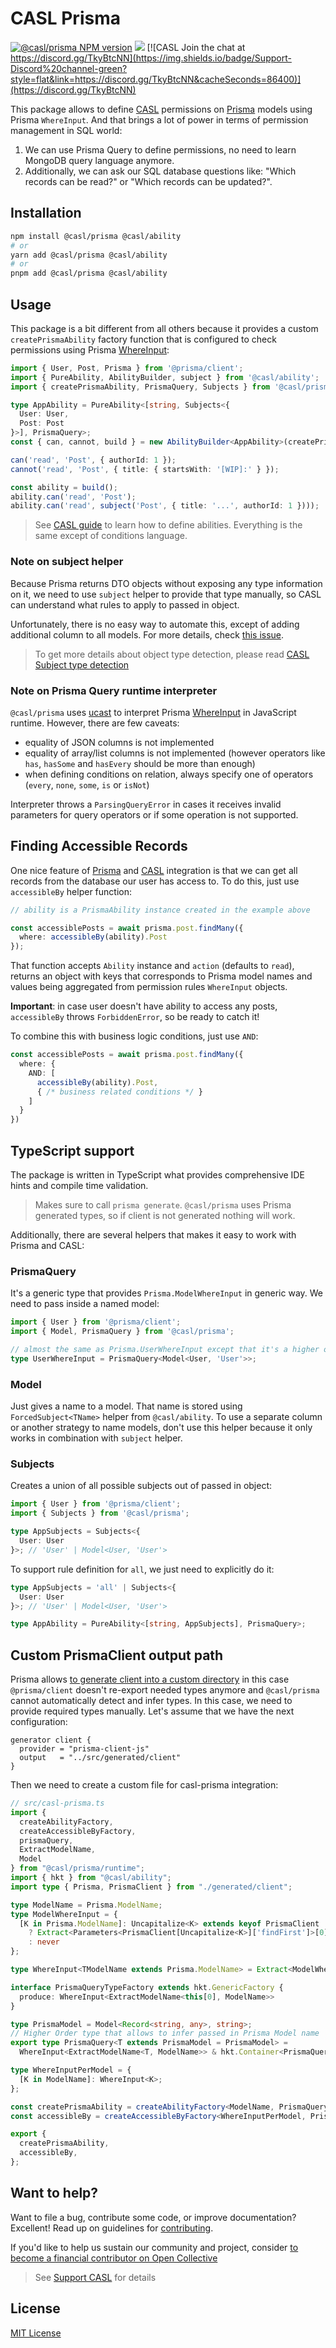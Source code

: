 # CASL Prisma

[![@casl/prisma NPM version](https://badge.fury.io/js/%40casl%2Fprisma.svg)](https://badge.fury.io/js/%40casl%2Fprisma)
[![](https://img.shields.io/npm/dm/%40casl%2Fprisma.svg)](https://www.npmjs.com/package/%40casl%2Fprisma)
[![CASL Join the chat at https://discord.gg/TkyBtcNN](https://img.shields.io/badge/Support-Discord%20channel-green?style=flat&link=https://discord.gg/TkyBtcNN&cacheSeconds=86400)](https://discord.gg/TkyBtcNN)

This package allows to define [CASL] permissions on [Prisma] models using Prisma `WhereInput`. And that brings a lot of power in terms of permission management in SQL world:

1. We can use Prisma Query to define permissions, no need to learn MongoDB query language anymore.
2. Additionally, we can ask our SQL database questions like: "Which records can be read?" or "Which records can be updated?".

## Installation

```sh
npm install @casl/prisma @casl/ability
# or
yarn add @casl/prisma @casl/ability
# or
pnpm add @casl/prisma @casl/ability
```

## Usage

This package is a bit different from all others because it provides a custom `createPrismaAbility` factory function that is configured to check permissions using Prisma [WhereInput](https://www.prisma.io/docs/reference/api-reference/prisma-client-reference#where):

```ts
import { User, Post, Prisma } from '@prisma/client';
import { PureAbility, AbilityBuilder, subject } from '@casl/ability';
import { createPrismaAbility, PrismaQuery, Subjects } from '@casl/prisma';

type AppAbility = PureAbility<[string, Subjects<{
  User: User,
  Post: Post
}>], PrismaQuery>;
const { can, cannot, build } = new AbilityBuilder<AppAbility>(createPrismaAbility);

can('read', 'Post', { authorId: 1 });
cannot('read', 'Post', { title: { startsWith: '[WIP]:' } });

const ability = build();
ability.can('read', 'Post');
ability.can('read', subject('Post', { title: '...', authorId: 1 })));
```

> See [CASL guide](https://casl.js.org/v5/en/guide/intro) to learn how to define abilities. Everything is the same except of conditions language.

### Note on subject helper

Because Prisma returns DTO objects without exposing any type information on it, we need to use `subject` helper to provide that type manually, so CASL can understand what rules to apply to passed in object.

Unfortunately, there is no easy way to automate this, except of adding additional column to all models. For more details, check [this issue](https://github.com/prisma/prisma/issues/5315).

> To get more details about object type detection, please read [CASL Subject type detection](https://casl.js.org/v5/en/guide/subject-type-detection)

### Note on Prisma Query runtime interpreter

`@casl/prisma` uses [ucast](https://github.com/stalniy/ucast) to interpret Prisma [WhereInput](https://www.prisma.io/docs/reference/api-reference/prisma-client-reference#where) in JavaScript runtime. However, there are few caveats:
- equality of JSON columns is not implemented
- equality of array/list columns is not implemented (however operators like `has`, `hasSome` and `hasEvery` should be more than enough)
- when defining conditions on relation, always specify one of operators (`every`, `none`, `some`, `is` or `isNot`)

Interpreter throws a `ParsingQueryError` in cases it receives invalid parameters for query operators or if some operation is not supported.

## Finding Accessible Records

One nice feature of [Prisma] and [CASL] integration is that we can get all records from the database our user has access to. To do this, just use `accessibleBy` helper function:

```ts
// ability is a PrismaAbility instance created in the example above

const accessiblePosts = await prisma.post.findMany({
  where: accessibleBy(ability).Post
});
```

That function accepts `Ability` instance and `action` (defaults to `read`),  returns an object with keys that corresponds to Prisma model names and values being aggregated from permission rules `WhereInput` objects.

**Important**: in case user doesn't have ability to access any posts, `accessibleBy` throws `ForbiddenError`, so be ready to catch it!

To combine this with business logic conditions, just use `AND`:

```ts
const accessiblePosts = await prisma.post.findMany({
  where: {
    AND: [
      accessibleBy(ability).Post,
      { /* business related conditions */ }
    ]
  }
})
```

## TypeScript support

The package is written in TypeScript what provides comprehensive IDE hints and compile time validation.

> Makes sure to call `prisma generate`.  `@casl/prisma` uses Prisma generated types, so if client is not generated nothing will work.

Additionally, there are several helpers that makes it easy to work with Prisma and CASL:

### PrismaQuery

It's a generic type that provides `Prisma.ModelWhereInput` in generic way. We need to pass inside a named model:

```ts
import { User } from '@prisma/client';
import { Model, PrismaQuery } from '@casl/prisma';

// almost the same as Prisma.UserWhereInput except that it's a higher order type
type UserWhereInput = PrismaQuery<Model<User, 'User'>>;
```

### Model

Just gives a name to a model. That name is stored using `ForcedSubject<TName>` helper from `@casl/ability`. To use a separate column or another strategy to name models, don't use this helper because it only works in combination with `subject` helper.

### Subjects

Creates a union of all possible subjects out of passed in object:

```ts
import { User } from '@prisma/client';
import { Subjects } from '@casl/prisma';

type AppSubjects = Subjects<{
  User: User
}>; // 'User' | Model<User, 'User'>
```

To support rule definition for `all`, we just need to explicitly do it:

```ts
type AppSubjects = 'all' | Subjects<{
  User: User
}>; // 'User' | Model<User, 'User'>

type AppAbility = PureAbility<[string, AppSubjects], PrismaQuery>;
```

## Custom PrismaClient output path

Prisma allows [to generate client into a custom directory](https://www.prisma.io/docs/concepts/components/prisma-client/working-with-prismaclient/generating-prisma-client#using-a-custom-output-path) in this case `@prisma/client` doesn't re-export needed types anymore and `@casl/prisma` cannot automatically detect and infer types. In this case, we need to provide required types manually. Let's assume that we have the next configuration:

```prisma
generator client {
  provider = "prisma-client-js"
  output   = "../src/generated/client"
}
```

Then we need to create a custom file for casl-prisma integration:

```ts
// src/casl-prisma.ts
import {
  createAbilityFactory,
  createAccessibleByFactory,
  prismaQuery,
  ExtractModelName,
  Model
} from "@casl/prisma/runtime";
import { hkt } from "@casl/ability";
import type { Prisma, PrismaClient } from "./generated/client";

type ModelName = Prisma.ModelName;
type ModelWhereInput = {
  [K in Prisma.ModelName]: Uncapitalize<K> extends keyof PrismaClient
    ? Extract<Parameters<PrismaClient[Uncapitalize<K>]['findFirst']>[0], { where?: any }>["where"]
    : never
};

type WhereInput<TModelName extends Prisma.ModelName> = Extract<ModelWhereInput[TModelName], Record<any, any>>;

interface PrismaQueryTypeFactory extends hkt.GenericFactory {
  produce: WhereInput<ExtractModelName<this[0], ModelName>>
}

type PrismaModel = Model<Record<string, any>, string>;
// Higher Order type that allows to infer passed in Prisma Model name
export type PrismaQuery<T extends PrismaModel = PrismaModel> =
  WhereInput<ExtractModelName<T, ModelName>> & hkt.Container<PrismaQueryTypeFactory>;

type WhereInputPerModel = {
  [K in ModelName]: WhereInput<K>;
};

const createPrismaAbility = createAbilityFactory<ModelName, PrismaQuery>();
const accessibleBy = createAccessibleByFactory<WhereInputPerModel, PrismaQuery>();

export {
  createPrismaAbility,
  accessibleBy,
};
```

## Want to help?

Want to file a bug, contribute some code, or improve documentation? Excellent! Read up on guidelines for [contributing].

If you'd like to help us sustain our community and project, consider [to become a financial contributor on Open Collective](https://opencollective.com/casljs/contribute)

> See [Support CASL](https://casl.js.org/v5/en/support-casljs) for details

## License

[MIT License](http://www.opensource.org/licenses/MIT)

[contributing]: https://github.com/stalniy/casl/blob/master/CONTRIBUTING.md
[Prisma]: https://prisma.io/
[CASL]: https://github.com/stalniy/casl

